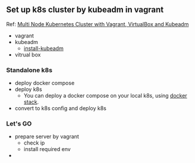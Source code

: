 ## Set up k8s cluster by kubeadm in vagrant

Ref: [Multi Node Kubernetes Cluster with Vagrant, VirtualBox and Kubeadm](https://medium.com/@raj10x/multi-node-kubernetes-cluster-with-vagrant-virtualbox-and-kubeadm-9d3eaac28b98)

- vagrant 
- kubeadm
  - [install-kubeadm](https://kubernetes.io/docs/setup/production-environment/tools/kubeadm/install-kubeadm/)
- vitrual box

### Standalone k8s
- deploy docker compose
- deploy k8s
  - You can deploy a docker compose on your local k8s, using [docker stack](https://alanhou.org/docker-kubernetes/).
- convert to k8s config and deploy k8s

### Let's GO

- prepare server by vagrant
  - check ip
  - install required env
- 